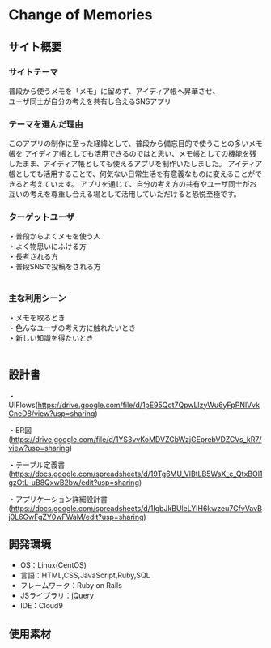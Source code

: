 # Change of Memories
## サイト概要
### サイトテーマ
普段から使うメモを「メモ」に留めず、アイディア帳へ昇華させ、  
ユーザ同士が自分の考えを共有し合えるSNSアプリ
### テーマを選んだ理由

このアプリの制作に至った経緯として、普段から備忘目的で使うことの多いメモ帳を
アイディア帳としても活用できるのではと思い、メモ帳としての機能を残したまま、アイディア帳としても使えるアプリを制作いたしました。
アイディア帳としても活用することで、何気ない日常生活を有意義なものに変えることができると考えています。
アプリを通じて、自分の考え方の共有やユーザ同士がお互いの考えを尊重し合える場として活用していただけると恐悦至極です。
​
### ターゲットユーザ
・普段からよくメモを使う人  
・よく物思いにふける方  
・長考される方  
・普段SNSで投稿をされる方  
​
### 主な利用シーン
・メモを取るとき  
・色んなユーザの考え方に触れたいとき  
・新しい知識を得たいとき  
​
## 設計書
・UIFlows(https://drive.google.com/file/d/1pE95Qot7QpwLlzyWu6yFpPNlVvkCneD8/view?usp=sharing)

・ER図(https://drive.google.com/file/d/1YS3vvKoMDVZCbWzjGEprebVDZCVs_kR7/view?usp=sharing)

・テーブル定義書(https://docs.google.com/spreadsheets/d/19Tg6MU_VlBtLB5WsX_c_QtxBOl1gzOtL-uB8QxwB2bw/edit?usp=sharing)

・アプリケーション詳細設計書(https://docs.google.com/spreadsheets/d/1IgbJkBUleLYlH6kwzeu7CfyVavBj0L6GwFgZY0wFWaM/edit?usp=sharing)
​
## 開発環境
- OS：Linux(CentOS)
- 言語：HTML,CSS,JavaScript,Ruby,SQL
- フレームワーク：Ruby on Rails
- JSライブラリ：jQuery
- IDE：Cloud9
​
## 使用素材
